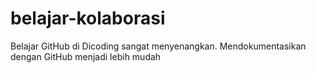 # belajar-kolaborasi
Belajar GitHub di Dicoding sangat menyenangkan.
Mendokumentasikan dengan GitHub menjadi lebih mudah

